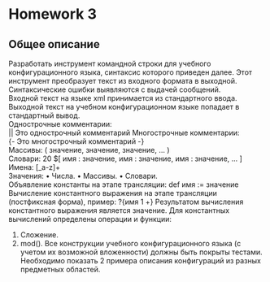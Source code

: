 # Homework 3
## Общее описание 
Разработать инструмент командной строки для учебного конфигурационного 
языка, синтаксис которого приведен далее. Этот инструмент преобразует текст из 
входного формата в выходной. Синтаксические ошибки выявляются с выдачей 
сообщений.  
Входной текст на языке xml принимается из стандартного ввода. Выходной 
текст на учебном конфигурационном языке попадает в стандартный вывод.  
Однострочные комментарии:  
|| Это однострочный комментарий 
Многострочные комментарии:  
{- 
Это многострочный 
комментарий -}  
Массивы: 
( значение, значение, значение, ... )   
Словари: 
20 
$[ 
имя : значение, 
имя : значение, 
имя : значение, 
... 
]  
Имена: 
[_a-z]+  
Значения: 
• Числа. 
• Массивы. 
• Словари.  
Объявление константы на этапе трансляции: 
def имя := значение 
Вычисление константного выражения на этапе трансляции (постфиксная 
форма), пример: 
?{имя 1 +} 
Результатом вычисления константного выражения является значение. 
Для константных вычислений определены операции и функции: 
1. Сложение. 
2. mod(). 
Все конструкции учебного конфигурационного языка (с учетом их 
возможной вложенности) должны быть покрыты тестами. Необходимо показать 2 
примера описания конфигураций из разных предметных областей.
